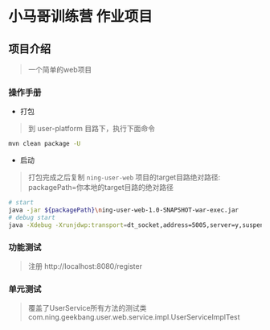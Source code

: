 # 小马哥训练营 作业项目

## 项目介绍

> 一个简单的web项目

### 操作手册

- 打包
> 到 user-platform 目路下，执行下面命令

```bash
mvn clean package -U
```

- 启动
> 打包完成之后复制 `ning-user-web` 项目的target目路绝对路径: packagePath=你本地的target目路的绝对路径

```bash
# start
java -jar ${packagePath}\ning-user-web-1.0-SNAPSHOT-war-exec.jar
# debug start
java -Xdebug -Xrunjdwp:transport=dt_socket,address=5005,server=y,suspend=y -jar ${packagePath}\ning-user-web-1.0-SNAPSHOT-war-exec.jar
``` 

### 功能测试

> 注册 http://localhost:8080/register

### 单元测试

> 覆盖了UserService所有方法的测试类 com.ning.geekbang.user.web.service.impl.UserServiceImplTest
